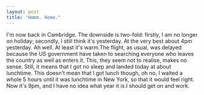 ```yaml
---
layout: post
title: "Hmmm. Home."
---
```

I'm now back in Cambridge. The downside is two-fold: firstly, I am no longer
on holiday; secondly, I still think it's yesterday. At the very best about 4pm
yesterday. Ah well. At least it's warm.The flight, as usual, was delayed
because the US government have taken to searching everyone who leaves the
country as well as enters it. This, they seem not to realise, makes no sense.
Still, it means that I got no sleep and landed today at about lunchtime. This
doesn't mean that I got lunch though, oh no, I waited a whole 5 hours until it
was lunchtime in New York, so that it would feel right. Now it's 9pm, and I
have no idea what year it is.I should get on and work.
